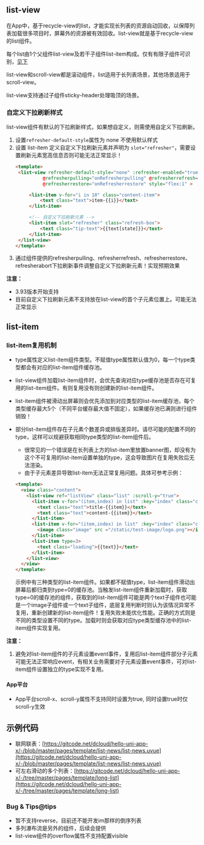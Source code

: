 ## list-view

<!-- UTSCOMJSON.list-view.description -->

在App中，基于recycle-view的list，才能实现长列表的资源自动回收，以保障列表加载很多项目时，屏幕外的资源被有效回收。list-view就是基于recycle-view的list组件。

每个list由1个父组件list-view及若干子组件list-item构成。仅有有限子组件可识别，[见下](#children-tags)

list-view和scroll-view都是滚动组件，list适用于长列表场景，其他场景适用于scroll-view。

list-view支持通过子组件sticky-header处理吸顶的场景。

<!-- UTSCOMJSON.list-view.attrubute -->

<!-- UTSCOMJSON.list-view.event -->

<!-- UTSCOMJSON.list-view.example -->

### 自定义下拉刷新样式

list-view组件有默认的下拉刷新样式，如果想自定义，则需使用自定义下拉刷新。

1. 设置`refresher-default-style`属性为 none 不使用默认样式
2. 设置 list-item 定义自定义下拉刷新元素并声明为 `slot="refresher"`，需要设置刷新元素宽高信息否则可能无法正常显示！
   ```html
   <template>
   	<list-view refresher-default-style="none" :refresher-enabled="true" :refresher-triggered="refresherTriggered"
   			 @refresherpulling="onRefresherpulling" @refresherrefresh="onRefresherrefresh"
   			 @refresherrestore="onRefresherrestore" style="flex:1" >

   		<list-item v-for="i in 10" class="content-item">
   			<text class="text">item-{{i}}</text>
   		</list-item>

   		<!-- 自定义下拉刷新元素 -->
   		<list-item slot="refresher" class="refresh-box">
   			<text class="tip-text">{{text[state]}}</text>
   		</list-item>
   	</list-view>
   </template>
   ```
3. 通过组件提供的refresherpulling、refresherrefresh、refresherrestore、refresherabort下拉刷新事件调整自定义下拉刷新元素！实现预期效果

**注意：**
+ 3.93版本开始支持
+ 目前自定义下拉刷新元素不支持放在list-view的首个子元素位置上。可能无法正常显示


<!-- UTSCOMJSON.list-view.compatibility -->

<!-- UTSCOMJSON.list-view.children -->

<!-- UTSCOMJSON.list-view.reference -->

## list-item

<!-- UTSCOMJSON.list-item.description -->

<!-- UTSCOMJSON.list-item.attrubute -->

### list-item复用机制

+ type属性定义list-item组件类型。不赋值type属性默认值为0，每一个type类型都会有对应的list-item组件缓存池。
+ list-view组件加载list-item组件时，会优先查询对应type缓存池是否存在可复用的list-item组件。有则复用没有则创建新的list-item组件。
+ list-item组件被滑动出屏幕则会优先添加到对应类型的list-item缓存池，每个类型缓存最大5个（不同平台缓存最大值不固定），如果缓存池已满则进行组件销毁！
+ 部分list-item组件存在子元素个数差异或排版差异时。请尽可能的配置不同的type，这样可以规避获取相同type类型的list-item组件后。
	* 很常见的一个错误是在长列表上方的list-item里放置banner图，却没有为这个不可复用的list-item设置单独的type，这会导致图片在复用失败后无法渲染。
	* 由于子元素差异导致list-item无法正常复用问题。具体可参考示例：

	```html
	<template>
	  <view class="content">
		<list-view ref="listView" class="list" :scroll-y="true">
		  <list-item v-for="(item,index) in list" :key="index" class="content-item1" type=1>
			<text class="text">title-{{item}}</text>
			<text class="text">content-{{item}}</text>
		  </list-item>
		  <list-item v-for="(item,index) in list" :key="index" class="content-item2" type=2>
		  	<image class="image" src ="/static/test-image/logo.png"></image>
		  </list-item>
		  <list-item type=3>
			<text class="loading">{{text}}</text>
		  </list-item>
		</list-view>
	  </view>
	</template>
	```
	示例中有三种类型的list-item组件。如果都不赋值type，list-item组件滑动出屏幕后都归类到type=0的缓存池。当触发list-item组件重新加载时，获取type=0的缓存池的组件，获取到的list-item组件可能是两个text子组件也可能是一个image子组件或一个text子组件，底层复用判断时则认为该情况异常不复用，重新创建新的list-item组件！复用失败未能优化性能。正确的方式则是不同的类型设置不同的type。加载时则会获取对应type类型缓存池中的list-item组件实现复用。

**注意：**

1. 避免对list-item组件的子元素设置event事件，复用后list-item组件部分子元素可能无法正常响应event，有相关业务需要对子元素设置event事件，可对list-item组件设置独立的type实现不复用。

<!-- UTSCOMJSON.list-item.event -->

<!-- UTSCOMJSON.list-item.example -->

<!-- UTSCOMJSON.list-item.compatibility -->

<!-- UTSCOMJSON.list-item.children -->

<!-- UTSCOMJSON.list-item.reference -->

#### App平台

+ App平台scroll-x、scroll-y属性不支持同时设置为true, 同时设置true时仅scroll-y生效

## 示例代码

- 联网联表：[https://gitcode.net/dcloud/hello-uni-app-x/-/blob/master/pages/template/list-news/list-news.uvue](https://gitcode.net/dcloud/hello-uni-app-x/-/blob/master/pages/template/list-news/list-news.uvue)
- 可左右滑动的多个列表：[https://gitcode.net/dcloud/hello-uni-app-x/-/tree/master/pages/template/long-list](https://gitcode.net/dcloud/hello-uni-app-x/-/tree/master/pages/template/long-list)


### Bug & Tips@tips

- 暂不支持reverse，目前还不能开发im那样的倒序列表
- 多列瀑布流是另外的组件，后续会提供
- list-view组件的overflow属性不支持配置visible
